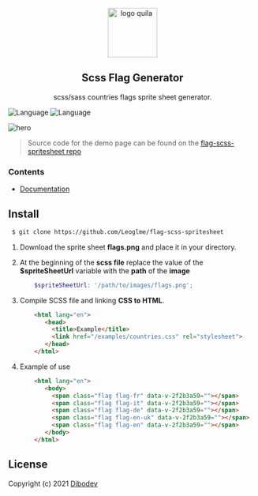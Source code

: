 <p align="center">
<img width="100" height="100" alt="logo quila" src="https://dibodev-files.s3.eu-west-3.amazonaws.com/flags-logo.png">
</p>

<h2 align="center">Scss Flag Generator</h2>

<p align="center">
 scss/sass countries flags sprite sheet generator. 
</p>


![Language](https://img.shields.io/badge/language-json-green.svg?style=flat)
![Language](https://img.shields.io/badge/language-scss-ce679a.svg?style=flat)

<img alt="hero" src="https://dibodev-files.s3.eu-west-3.amazonaws.com/scss-country-generator.png">



> Source code for the demo page can be found on the [flag-scss-spritesheet repo](https://github.com/Leoglme/flag-scss-spritesheet)

### Contents

- [Documentation](#documentation)

## Install

   ```sh
    $ git clone https://github.com/Leoglme/flag-scss-spritesheet
   ```

1. Download the sprite sheet **flags.png** and place it in your directory.
2. At the beginning of the **scss file** replace the value of the **$spriteSheetUrl** variable with the **path** of the **image**
    ```scss
        $spriteSheetUrl: '/path/to/images/flags.png';
   ```  
4. Compile SCSS file and linking **CSS to HTML**.

   ```html
       <html lang="en">
          <head>
            <title>Example</title>
            <link href="/examples/countries.css" rel="stylesheet">
          </head>
       </html>
   ```
5. Example of use

   ```html
       <html lang="en">
          <body>
            <span class="flag flag-fr" data-v-2f2b3a59=""></span>
            <span class="flag flag-it" data-v-2f2b3a59=""></span>
            <span class="flag flag-de" data-v-2f2b3a59=""></span>
            <span class="flag flag-en-uk" data-v-2f2b3a59=""></span>
            <span class="flag flag-en" data-v-2f2b3a59=""></span>
          </body>
       </html>
   ```

## License

Copyright (c) 2021 [Dibodev](https://github.com/leoglme)
